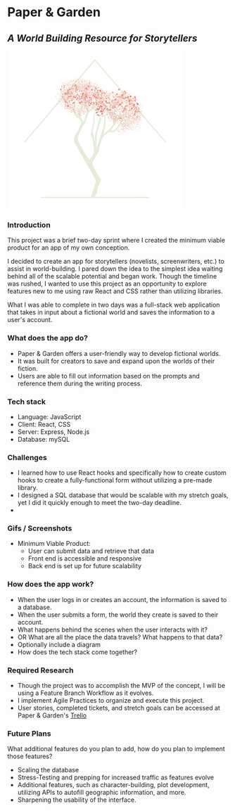 # Paper & Garden
## *A World Building Resource for Storytellers*

![logo](client/dist/builderlogo.png)

### Introduction
This project was a brief two-day sprint where I created the minimum viable product for an app of my own conception.

I decided to create an app for storytellers (novelists, screenwriters, etc.) to assist in world-building. I pared down the idea to the simplest idea waiting behind all of the scalable potential and began work. Though the timeline was rushed, I wanted to use this project as an opportunity to explore features new to me using raw React and CSS rather than utilizing libraries.

What I was able to complete in two days was a full-stack web application that takes in input about a fictional world and saves the information to a user's account.

### What does the app do?
* Paper & Garden offers a user-friendly way to develop fictional worlds.
* It was built for creators to save and expand upon the worlds of their fiction.
* Users are able to fill out information based on the prompts and reference them during the writing process.

### Tech stack
* Language: JavaScript
* Client: React, CSS
* Server: Express, Node.js
* Database: mySQL

### Challenges
* I learned how to use React hooks and specifically how to create custom hooks to create a fully-functional form without utilizing a pre-made library.
* I designed a SQL database that would be scalable with my stretch goals, yet I did it quickly enough to meet the two-day deadline.
*

### Gifs / Screenshots
* Minimum Viable Product:
  - User can submit data and retrieve that data
  - Front end is accessible and responsive
  - Back end is set up for future scalability

### How does the app work?
* When the user logs in or creates an account, the information is saved to a database.
* When the user submits a form, the world they create is saved to their account.
* What happens behind the scenes when the user interacts with it? 
* OR What are all the place the data travels?  What happens to that data?
* Optionally include a diagram
* How does the tech stack come together?

### Required Research
* Though the project was to accomplish the MVP of the concept, I will be using a Feature Branch Workflow as it evolves.
* I implement Agile Practices to organize and execute this project.
* User stories, completed tickets, and stretch goals can be accessed at Paper & Garden's [Trello](https://trello.com/b/IzHFL3UD/papergarden)

### Future Plans
What additional features do you plan to add, how do you plan to implement those features?
* Scaling the database
* Stress-Testing and prepping for increased traffic as features evolve
* Additional features, such as character-building, plot development, utilizing APIs to autofill geographic information, and more.
* Sharpening the usability of the interface.
